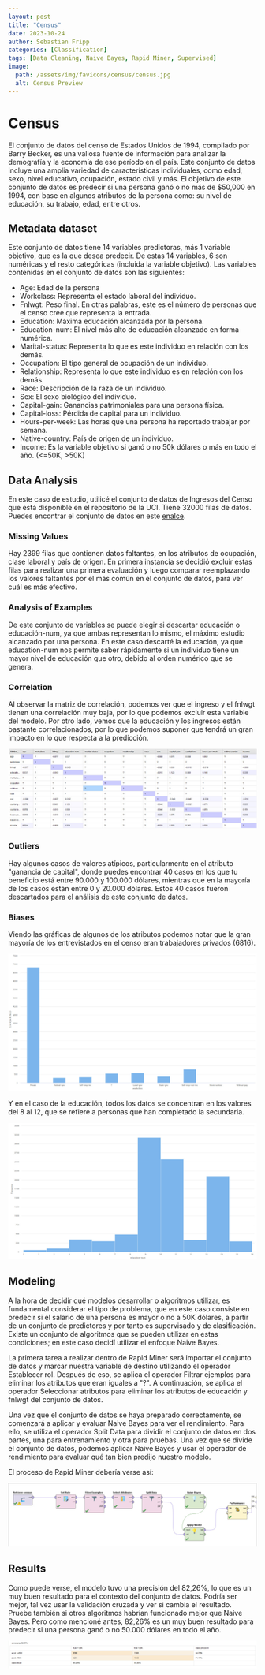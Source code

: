 ```yaml
---
layout: post
title: "Census"
date: 2023-10-24
author: Sebastian Fripp
categories: [Classification]
tags: [Data Cleaning, Naive Bayes, Rapid Miner, Supervised]
image:
  path: /assets/img/favicons/census/census.jpg
  alt: Census Preview
---
```


# Census
El conjunto de datos del censo de Estados Unidos de 1994, compilado por Barry Becker, es una valiosa fuente de información para analizar la demografía y la economía de ese período en el país. Este conjunto de datos incluye una amplia variedad de características individuales, como edad, sexo, nivel educativo, ocupación, estado civil y más. El objetivo de este conjunto de datos es predecir si una persona ganó o no más de $50,000 en 1994, con base en algunos atributos de la persona como: su nivel de educación, su trabajo, edad, entre otros.

## Metadata dataset
Este conjunto de datos tiene 14 variables predictoras, más 1 variable objetivo, que es la que desea predecir. De estas 14 variables, 6 son numéricas y el resto categóricas (incluida la variable objetivo). Las variables contenidas en el conjunto de datos son las siguientes:

- Age: Edad de la persona
- Workclass: Representa el estado laboral del individuo.
- Fnlwgt: Peso final. En otras palabras, este es el número de personas que el censo cree que representa la entrada.
- Education: Máxima educación alcanzada por la persona.
- Education-num: El nivel más alto de educación alcanzado en forma numérica.
- Marital-status: Representa lo que es este individuo en relación con los demás.
- Occupation: El tipo general de ocupación de un individuo.
- Relationship: Representa lo que este individuo es en relación con los demás.
- Race: Descripción de la raza de un individuo.
- Sex: El sexo biológico del individuo.
- Capital-gain: Ganancias patrimoniales para una persona física.
- Capital-loss: Pérdida de capital para un individuo.
- Hours-per-week: Las horas que una persona ha reportado trabajar por semana.
- Native-country: País de origen de un individuo.
- Income: Es la variable objetivo si ganó o no 50k dólares o más en todo el año. (<=50K, >50K)

## Data Analysis
En este caso de estudio, utilicé el conjunto de datos de Ingresos del Censo que está disponible en el repositorio de la UCI. Tiene 32000 filas de datos. Puedes encontrar el conjunto de datos en este <a href="https://archive.ics.uci.edu/dataset/20/census+income">enalce</a>.
									
### Missing Values
Hay 2399 filas que contienen datos faltantes, en los atributos de ocupación, clase laboral y país de origen. En primera instancia se decidió excluir estas filas para realizar una primera evaluación y luego comparar reemplazando los valores faltantes por el más común en el conjunto de datos, para ver cuál es más efectivo.

### Analysis of Examples
De este conjunto de variables se puede elegir si descartar educación o educación-num, ya que ambas representan lo mismo, el máximo estudio alcanzado por una persona. En este caso descarté la educación, ya que education-num nos permite saber rápidamente si un individuo tiene un mayor nivel de educación que otro, debido al orden numérico que se genera.

### Correlation
Al observar la matriz de correlación, podemos ver que el ingreso y el fnlwgt tienen una correlación muy baja, por lo que podemos excluir esta variable del modelo. Por otro lado, vemos que la educación y los ingresos están bastante correlacionados, por lo que podemos suponer que tendrá un gran impacto en lo que respecta a la predicción.

![Census Correlation](/assets/img/favicons/census/census_corr.jpg)

### Outliers
Hay algunos casos de valores atípicos, particularmente en el atributo "ganancia de capital", donde puedes encontrar 40 casos en los que tu beneficio está entre 90.000 y 100.000 dólares, mientras que en la mayoría de los casos están entre 0 y 20.000 dólares. Estos 40 casos fueron descartados para el análisis de este conjunto de datos.

### Biases
Viendo las gráficas de algunos de los atributos podemos notar que la gran mayoría de los entrevistados en el censo eran trabajadores privados (6816).

![Census Biases](/assets/img/favicons/census/biases_census_1.jpg)									

Y en el caso de la educación, todos los datos se concentran en los valores del 8 al 12, que se refiere a personas que han completado la secundaria.

![Census Biases](/assets/img/favicons/census/biases_census_2.jpg)

## Modeling
A la hora de decidir qué modelos desarrollar o algoritmos utilizar, es fundamental considerar el tipo de problema, que en este caso consiste en predecir si el salario de una persona es mayor o no a 50K dólares, a partir de un conjunto de predictores y por tanto es supervisado y de clasificación. Existe un conjunto de algoritmos que se pueden utilizar en estas condiciones; en este caso decidí utilizar el enfoque Naive Bayes.

La primera tarea a realizar dentro de Rapid Miner será importar el conjunto de datos y marcar nuestra variable de destino utilizando el operador Establecer rol. Después de eso, se aplica el operador Filtrar ejemplos para eliminar los atributos que eran iguales a "?". A continuación, se aplica el operador Seleccionar atributos para eliminar los atributos de educación y fnlwgt del conjunto de datos.

Una vez que el conjunto de datos se haya preparado correctamente, se comenzará a aplicar y evaluar Naive Bayes para ver el rendimiento. Para ello, se utiliza el operador Split Data para dividir el conjunto de datos en dos partes, una para entrenamiento y otra para pruebas. Una vez que se divide el conjunto de datos, podemos aplicar Naive Bayes y usar el operador de rendimiento para evaluar qué tan bien predijo nuestro modelo.

El proceso de Rapid Miner debería verse así:

![Census Rapid Miner](/assets/img/favicons/census/census_rapidminer.jpg)

## Results
Como puede verse, el modelo tuvo una precisión del 82,26%, lo que es un muy buen resultado para el contexto del conjunto de datos. Podría ser mejor, tal vez usar la validación cruzada y ver si cambia el resultado. Pruebe también si otros algoritmos habrían funcionado mejor que Naive Bayes. Pero como mencioné antes, 82,26% es un muy buen resultado para predecir si una persona ganó o no 50.000 dólares en todo el año.
									
![Census Performance](/assets/img/favicons/census/census_perf.jpg)